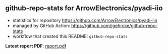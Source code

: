 ## github-repo-stats for ArrowElectronics/pyadi-iio

- statistics for repository https://github.com/ArrowElectronics/pyadi-iio
- managed by GitHub Action: https://github.com/jgehrcke/github-repo-stats
- workflow that created this README: `github-repo-stats`

**Latest report PDF**: [report.pdf](https://github.com/d-samal/org_activity/raw/github-repo-stats/ArrowElectronics/pyadi-iio/latest-report/report.pdf)

